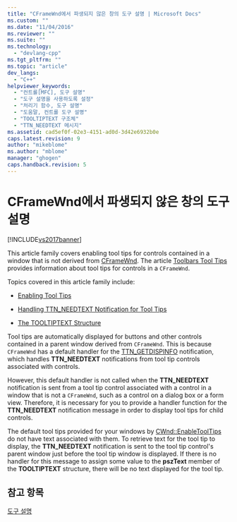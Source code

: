 ```yaml
---
title: "CFrameWnd에서 파생되지 않은 창의 도구 설명 | Microsoft Docs"
ms.custom: ""
ms.date: "11/04/2016"
ms.reviewer: ""
ms.suite: ""
ms.technology: 
  - "devlang-cpp"
ms.tgt_pltfrm: ""
ms.topic: "article"
dev_langs: 
  - "C++"
helpviewer_keywords: 
  - "컨트롤[MFC], 도구 설명"
  - "도구 설명을 사용하도록 설정"
  - "처리기 함수, 도구 설명"
  - "도움말, 컨트롤 도구 설명"
  - "TOOLTIPTEXT 구조체"
  - "TTN_NEEDTEXT 메시지"
ms.assetid: cad5ef0f-02e3-4151-ad0d-3d42e6932b0e
caps.latest.revision: 9
author: "mikeblome"
ms.author: "mblome"
manager: "ghogen"
caps.handback.revision: 5
---
```

# CFrameWnd에서 파생되지 않은 창의 도구 설명
[!INCLUDE[vs2017banner](../assembler/inline/includes/vs2017banner.md)]

This article family covers enabling tool tips for controls contained in a window that is not derived from [CFrameWnd](../mfc/reference/cframewnd-class.md).  The article [Toolbars Tool Tips](../mfc/toolbar-tool-tips.md) provides information about tool tips for controls in a `CFrameWnd`.  
  
 Topics covered in this article family include:  
  
-   [Enabling Tool Tips](../mfc/enabling-tool-tips.md)  
  
-   [Handling TTN\_NEEDTEXT Notification for Tool Tips](../mfc/handling-ttn-needtext-notification-for-tool-tips.md)  
  
-   [The TOOLTIPTEXT Structure](../mfc/tooltiptext-structure.md)  
  
 Tool tips are automatically displayed for buttons and other controls contained in a parent window derived from `CFrameWnd`.  This is because `CFrameWnd` has a default handler for the [TTN\_GETDISPINFO](http://msdn.microsoft.com/library/windows/desktop/bb760269) notification, which handles **TTN\_NEEDTEXT** notifications from tool tip controls associated with controls.  
  
 However, this default handler is not called when the **TTN\_NEEDTEXT** notification is sent from a tool tip control associated with a control in a window that is not a `CFrameWnd`, such as a control on a dialog box or a form view.  Therefore, it is necessary for you to provide a handler function for the **TTN\_NEEDTEXT** notification message in order to display tool tips for child controls.  
  
 The default tool tips provided for your windows by [CWnd::EnableToolTips](../Topic/CWnd::EnableToolTips.md) do not have text associated with them.  To retrieve text for the tool tip to display, the **TTN\_NEEDTEXT** notification is sent to the tool tip control's parent window just before the tool tip window is displayed.  If there is no handler for this message to assign some value to the **pszText** member of the **TOOLTIPTEXT** structure, there will be no text displayed for the tool tip.  
  
## 참고 항목  
 [도구 설명](../mfc/tool-tips.md)